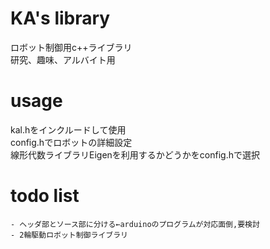 # KA's library
ロボット制御用c++ライブラリ  
研究、趣味、アルバイト用  
# usage
kal.hをインクルードして使用  
config.hでロボットの詳細設定  
線形代数ライブラリEigenを利用するかどうかをconfig.hで選択  
# todo list
    - ヘッダ部とソース部に分ける←arduinoのプログラムが対応面倒,要検討
    - 2輪駆動ロボット制御ライブラリ


